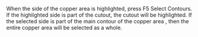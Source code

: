 When the side of the copper area is highlighted, press F5 Select Contours. If the highlighted side is part of the cutout, the cutout will be highlighted. If the selected side is part of the main contour of the copper area , then the entire copper area will be selected as a whole.
